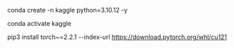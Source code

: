 conda create -n kaggle python=3.10.12 -y

conda activate kaggle

pip3 install torch~=2.2.1 --index-url https://download.pytorch.org/whl/cu121
